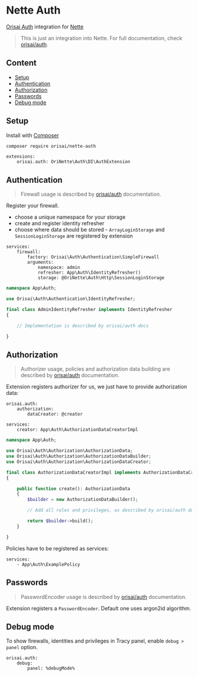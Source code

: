# Nette Auth

[Orisai Auth](https://github.com/orisai/auth) integration for [Nette](https://nette.org)

> This is just an integration into Nette. For full documentation, check [orisai/auth](https://github.com/orisai/auth).

## Content

- [Setup](#setup)
- [Authentication](#authentication)
- [Authorization](#authorization)
- [Passwords](#passwords)
- [Debug mode](#debug-mode)

## Setup

Install with [Composer](https://getcomposer.org)

```sh
composer require orisai/nette-auth
```

```neon
extensions:
	orisai.auth: OriNette\Auth\DI\AuthExtension
```

## Authentication

> Firewall usage is described by [orisai/auth](https://github.com/orisai/auth) documentation.

Register your firewall.

- choose a unique namespace for your storage
- create and register identity refresher
- choose where data should be stored - `ArrayLoginStorage` and `SessionLoginStorage` are registered by extension

```neon
services:
	firewall:
		factory: Orisai\Auth\Authentication\SimpleFirewall
		arguments:
			namespace: admin
			refresher: App\Auth\IdentityRefresher()
			storage: @OriNette\Auth\Http\SessionLoginStorage
```

```php
namespace App\Auth;

use Orisai\Auth\Authentication\IdentityRefresher;

final class AdminIdentityRefresher implements IdentityRefresher
{

	// Implementation is described by orisai/auth docs

}
```

## Authorization

> Authorizer usage, policies and authorization data building are described
> by [orisai/auth](https://github.com/orisai/auth) documentation.

Extension registers authorizer for us, we just have to provide authorization data:

```neon
orisai.auth:
	authorization:
		dataCreator: @creator

services:
	creator: App\Auth\AuthorizationDataCreatorImpl
```

```php
namespace App\Auth;

use Orisai\Auth\Authorization\AuthorizationData;
use Orisai\Auth\Authorization\AuthorizationDataBuilder;
use Orisai\Auth\Authorization\AuthorizationDataCreator;

final class AuthorizationDataCreatorImpl implements AuthorizationDataCreator
{

	public function create(): AuthorizationData
	{
		$builder = new AuthorizationDataBuilder();

		// Add all roles and privileges, as described by orisai/auth docs

		return $builder->build();
	}

}
```

Policies have to be registered as services:

```neon
services:
	- App\Auth\ExamplePolicy
```

## Passwords

> PasswordEncoder usage is described by [orisai/auth](https://github.com/orisai/auth) documentation.

Extension registers a `PasswordEncoder`. Default one uses argon2id algorithm.

## Debug mode

To show firewalls, identities and privileges in Tracy panel, enable `debug > panel` option.

```neon
orisai.auth:
	debug:
		panel: %debugMode%
```

